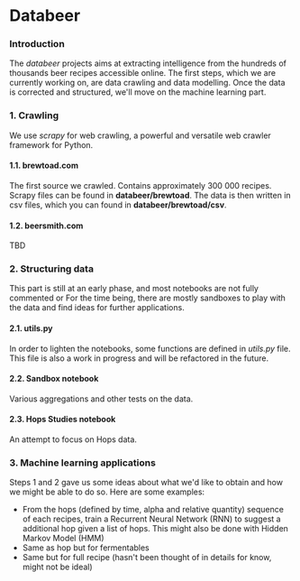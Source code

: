 # Databeer

### Introduction
The *databeer* projects aims at extracting intelligence from the hundreds of thousands beer recipes accessible online.
The first steps, which we are currently working on, are data crawling and data modelling.
Once the data is corrected and structured, we'll move on the machine learning part.

### 1. Crawling
We use *scrapy* for web crawling, a powerful and versatile web crawler framework for Python.
#### 1.1. brewtoad.com
The first source we crawled. Contains approximately 300 000 recipes.
Scrapy files can be found in **databeer/brewtoad**.
The data is then written in csv files, which you can found in **databeer/brewtoad/csv**.

#### 1.2. beersmith.com
TBD

### 2. Structuring data
This part is still at an early phase, and most notebooks are not fully commented or 
For the time being, there are mostly sandboxes to play with the data and find ideas for further applications.
#### 2.1. utils.py
In order to lighten the notebooks, some functions are defined in *utils.py* file.
This file is also a work in progress and will be refactored in the future.
#### 2.2. Sandbox notebook
Various aggregations and other tests on the data.
#### 2.3. Hops Studies notebook
An attempt to focus on Hops data.

### 3. Machine learning applications
Steps 1 and 2 gave us some ideas about what we'd like to obtain and how we might be able to do so.
Here are some examples:
+ From the hops (defined by time, alpha and relative quantity) sequence of each recipes, train a Recurrent Neural Network (RNN)
to suggest a additional hop given a list of hops.
This might also be done with Hidden Markov Model (HMM)
+ Same as hop but for fermentables
+ Same but for full recipe (hasn't been thought of in details for know, might not be ideal)
